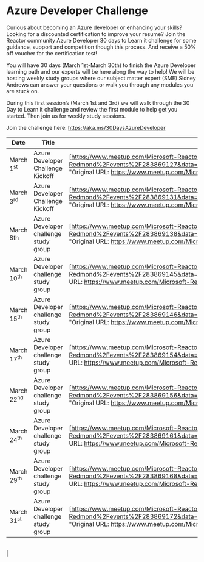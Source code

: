 # Azure Developer Challenge



Curious about becoming an Azure developer or enhancing your skills? Looking for a discounted certification to improve your resume? Join the Reactor community Azure Developer 30 days to Learn it challenge for some guidance, support and competition though this process. And receive a 50% off voucher for the certification test!



You will have 30 days (March 1st-March 30th) to finish the Azure Developer learning path and our experts will be here along the way to help! We will be hosting weekly study groups where our subject matter expert (SME) Sidney Andrews can answer your questions or walk you through any modules you are stuck on.

 

During this first session’s (March 1st and 3rd) we will walk through the 30 Day to Learn it challenge and review the first module to help get you started. Then join us for weekly study sessions.

 

Join the challenge here: https://aka.ms/30DaysAzureDeveloper

| Date                 | Title                                | Registration Link                                                                                                                                                                                                                                                                                                                                                                                                                                                                                                                                                                                                                                                 |
| --------------------- | ------------------------------------- | ----------------------------------------------------------------------------------------------------------------------------------------------------------------------------------------------------------------------------------------------------------------------------------------------------------------------------------------------------------------------------------------------------------------------------------------------------------------------------------------------------------------------------------------------------------------------------------------------------------------------------------------------------- |
| March 1<sup>st</sup>  | Azure Developer Challenge Kickoff     | [https://www.meetup.com/Microsoft-Reactor-Redmond/events/283869127](https://nam06.safelinks.protection.outlook.com/?url=https%3A%2F%2Fwww.meetup.com%2FMicrosoft-Reactor-Redmond%2Fevents%2F283869127&data=04%7C01%7Cgwynethp%40microsoft.com%7C2f439c8be479465232b708d9ecf39e7c%7C72f988bf86f141af91ab2d7cd011db47%7C1%7C0%7C637801353352810847%7CUnknown%7CTWFpbGZsb3d8eyJWIjoiMC4wLjAwMDAiLCJQIjoiV2luMzIiLCJBTiI6Ik1haWwiLCJXVCI6Mn0%3D%7C3000&sdata=J5aZIE%2BAcXu1rB1cn9S8cl4q%2FSbFcaTbXmvKFLhbvOI%3D&reserved=0 "Original URL: https://www.meetup.com/Microsoft-Reactor-Redmond/events/283869127. Click or tap if you trust this link.")       |
| March 3<sup>rd</sup>  | Azure Developer Challenge Kickoff     | [https://www.meetup.com/Microsoft-Reactor-Redmond/events/283869131](https://nam06.safelinks.protection.outlook.com/?url=https%3A%2F%2Fwww.meetup.com%2FMicrosoft-Reactor-Redmond%2Fevents%2F283869131&data=04%7C01%7Cgwynethp%40microsoft.com%7C2f439c8be479465232b708d9ecf39e7c%7C72f988bf86f141af91ab2d7cd011db47%7C1%7C0%7C637801353352810847%7CUnknown%7CTWFpbGZsb3d8eyJWIjoiMC4wLjAwMDAiLCJQIjoiV2luMzIiLCJBTiI6Ik1haWwiLCJXVCI6Mn0%3D%7C3000&sdata=EJmc%2FjtpZ%2Fiz34zcB%2BB0N6MlduBSNeH9HXsD6w79YJY%3D&reserved=0 "Original URL: https://www.meetup.com/Microsoft-Reactor-Redmond/events/283869131. Click or tap if you trust this link.")     |
| March 8th             | Azure Developer challenge study group | [https://www.meetup.com/Microsoft-Reactor-Redmond/events/283869138](https://nam06.safelinks.protection.outlook.com/?url=https%3A%2F%2Fwww.meetup.com%2FMicrosoft-Reactor-Redmond%2Fevents%2F283869138&data=04%7C01%7Cgwynethp%40microsoft.com%7C2f439c8be479465232b708d9ecf39e7c%7C72f988bf86f141af91ab2d7cd011db47%7C1%7C0%7C637801353352810847%7CUnknown%7CTWFpbGZsb3d8eyJWIjoiMC4wLjAwMDAiLCJQIjoiV2luMzIiLCJBTiI6Ik1haWwiLCJXVCI6Mn0%3D%7C3000&sdata=IAOuhaXpDT85GoqJAR5cy8gd4fIDtCBQeMgWs%2BegvSk%3D&reserved=0 "Original URL: https://www.meetup.com/Microsoft-Reactor-Redmond/events/283869138. Click or tap if you trust this link.")         |
| March 10<sup>th</sup> | Azure Developer challenge study group | [https://www.meetup.com/Microsoft-Reactor-Redmond/events/283869145](https://nam06.safelinks.protection.outlook.com/?url=https%3A%2F%2Fwww.meetup.com%2FMicrosoft-Reactor-Redmond%2Fevents%2F283869145&data=04%7C01%7Cgwynethp%40microsoft.com%7C2f439c8be479465232b708d9ecf39e7c%7C72f988bf86f141af91ab2d7cd011db47%7C1%7C0%7C637801353352810847%7CUnknown%7CTWFpbGZsb3d8eyJWIjoiMC4wLjAwMDAiLCJQIjoiV2luMzIiLCJBTiI6Ik1haWwiLCJXVCI6Mn0%3D%7C3000&sdata=ZPedG2xvLYn9gZeE1D4xllz87GNucsRDxLjHV6QpTtc%3D&reserved=0 "Original URL: https://www.meetup.com/Microsoft-Reactor-Redmond/events/283869145. Click or tap if you trust this link.")           |
| March 15<sup>th</sup> | Azure Developer challenge study group | [https://www.meetup.com/Microsoft-Reactor-Redmond/events/283869146](https://nam06.safelinks.protection.outlook.com/?url=https%3A%2F%2Fwww.meetup.com%2FMicrosoft-Reactor-Redmond%2Fevents%2F283869146&data=04%7C01%7Cgwynethp%40microsoft.com%7C2f439c8be479465232b708d9ecf39e7c%7C72f988bf86f141af91ab2d7cd011db47%7C1%7C0%7C637801353352810847%7CUnknown%7CTWFpbGZsb3d8eyJWIjoiMC4wLjAwMDAiLCJQIjoiV2luMzIiLCJBTiI6Ik1haWwiLCJXVCI6Mn0%3D%7C3000&sdata=xJjSbE%2FA%2Bw7rur7Eb7AmAiHugxYOTP7PkkRg78wIM%2F0%3D&reserved=0 "Original URL: https://www.meetup.com/Microsoft-Reactor-Redmond/events/283869146. Click or tap if you trust this link.")     |
| March 17<sup>th</sup> | Azure Developer challenge study group | [https://www.meetup.com/Microsoft-Reactor-Redmond/events/283869154](https://nam06.safelinks.protection.outlook.com/?url=https%3A%2F%2Fwww.meetup.com%2FMicrosoft-Reactor-Redmond%2Fevents%2F283869154&data=04%7C01%7Cgwynethp%40microsoft.com%7C2f439c8be479465232b708d9ecf39e7c%7C72f988bf86f141af91ab2d7cd011db47%7C1%7C0%7C637801353352810847%7CUnknown%7CTWFpbGZsb3d8eyJWIjoiMC4wLjAwMDAiLCJQIjoiV2luMzIiLCJBTiI6Ik1haWwiLCJXVCI6Mn0%3D%7C3000&sdata=I4tPgxJ3fl%2Fn2ePl8e4mddVlJj6ACxFmRlRJCkTUeTM%3D&reserved=0 "Original URL: https://www.meetup.com/Microsoft-Reactor-Redmond/events/283869154. Click or tap if you trust this link.")         |
| March 22<sup>nd</sup> | Azure Developer challenge study group | [https://www.meetup.com/Microsoft-Reactor-Redmond/events/283869156](https://nam06.safelinks.protection.outlook.com/?url=https%3A%2F%2Fwww.meetup.com%2FMicrosoft-Reactor-Redmond%2Fevents%2F283869156&data=04%7C01%7Cgwynethp%40microsoft.com%7C2f439c8be479465232b708d9ecf39e7c%7C72f988bf86f141af91ab2d7cd011db47%7C1%7C0%7C637801353352810847%7CUnknown%7CTWFpbGZsb3d8eyJWIjoiMC4wLjAwMDAiLCJQIjoiV2luMzIiLCJBTiI6Ik1haWwiLCJXVCI6Mn0%3D%7C3000&sdata=lKWgWzDeSMGDyNfYEf0nblV2YmSY5oYwzEsfmb6O0As%3D&reserved=0 "Original URL: https://www.meetup.com/Microsoft-Reactor-Redmond/events/283869156. Click or tap if you trust this link.")           |
| March 24<sup>th</sup> | Azure Developer challenge study group | [https://www.meetup.com/Microsoft-Reactor-Redmond/events/283869161](https://nam06.safelinks.protection.outlook.com/?url=https%3A%2F%2Fwww.meetup.com%2FMicrosoft-Reactor-Redmond%2Fevents%2F283869161&data=04%7C01%7Cgwynethp%40microsoft.com%7C2f439c8be479465232b708d9ecf39e7c%7C72f988bf86f141af91ab2d7cd011db47%7C1%7C0%7C637801353352810847%7CUnknown%7CTWFpbGZsb3d8eyJWIjoiMC4wLjAwMDAiLCJQIjoiV2luMzIiLCJBTiI6Ik1haWwiLCJXVCI6Mn0%3D%7C3000&sdata=qzbIzktfNlDMoxVJv1YVQJmLeqILwfRYZe2uLiN2K4o%3D&reserved=0 "Original URL: https://www.meetup.com/Microsoft-Reactor-Redmond/events/283869161. Click or tap if you trust this link.")           |
| March 29<sup>th</sup> | Azure Developer challenge study group | [https://www.meetup.com/Microsoft-Reactor-Redmond/events/283869168](https://nam06.safelinks.protection.outlook.com/?url=https%3A%2F%2Fwww.meetup.com%2FMicrosoft-Reactor-Redmond%2Fevents%2F283869168&data=04%7C01%7Cgwynethp%40microsoft.com%7C2f439c8be479465232b708d9ecf39e7c%7C72f988bf86f141af91ab2d7cd011db47%7C1%7C0%7C637801353352860844%7CUnknown%7CTWFpbGZsb3d8eyJWIjoiMC4wLjAwMDAiLCJQIjoiV2luMzIiLCJBTiI6Ik1haWwiLCJXVCI6Mn0%3D%7C3000&sdata=6FfxI%2BFrX5x8bFAG4Los4i2jUbsulXqI%2Bw8IvRcTuik%3D&reserved=0 "Original URL: https://www.meetup.com/Microsoft-Reactor-Redmond/events/283869168. Click or tap if you trust this link.")       |
| March 31<sup>st</sup> | Azure Developer challenge study group | [https://www.meetup.com/Microsoft-Reactor-Redmond/events/283869172](https://nam06.safelinks.protection.outlook.com/?url=https%3A%2F%2Fwww.meetup.com%2FMicrosoft-Reactor-Redmond%2Fevents%2F283869172&data=04%7C01%7Cgwynethp%40microsoft.com%7C2f439c8be479465232b708d9ecf39e7c%7C72f988bf86f141af91ab2d7cd011db47%7C1%7C0%7C637801353352860844%7CUnknown%7CTWFpbGZsb3d8eyJWIjoiMC4wLjAwMDAiLCJQIjoiV2luMzIiLCJBTiI6Ik1haWwiLCJXVCI6Mn0%3D%7C3000&sdata=Xn6AyRIkWE1GRyO%2B5LbdE%2FY9xij1VGstkxB28vGBz7Y%3D&reserved=0 "Original URL: https://www.meetup.com/Microsoft-Reactor-Redmond/events/283869172. Click or tap if you trust this link.")

<br> |